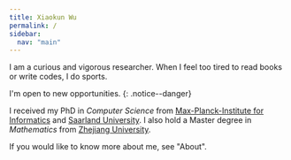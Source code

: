 ```yaml
---
title: Xiaokun Wu
permalink: /
sidebar:
  nav: "main"
---
```

I am a curious and vigorous researcher.
When I feel too tired to read books or write codes, I do sports.

I'm open to new opportunities.
{: .notice--danger}

I received my PhD in *Computer Science* from [Max-Planck-Institute for Informatics](https://www.mpi-inf.mpg.de/departments/computer-graphics/) and [Saarland University](https://www.uni-saarland.de/en/home.html).
I also hold a Master degree in *Mathematics* from [Zhejiang University](http://www.zju.edu.cn/english/).

If you would like to know more about me, see "About".
